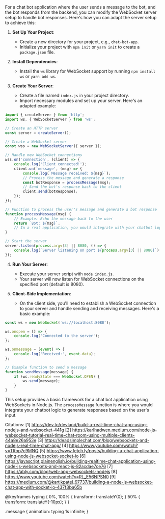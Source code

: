 For a chat bot application where the user sends a message to the bot, and the bot responds from the backend, you can modify the WebSocket server setup to handle bot responses. Here's how you can adapt the server setup to achieve this:

1. **Set Up Your Project**:
   - Create a new directory for your project, e.g., `chat-bot-app`.
   - Initialize your project with `npm init` or `yarn init` to create a `package.json` file.

2. **Install Dependencies**:
   - Install the `ws` library for WebSocket support by running `npm install ws` or `yarn add ws`.

3. **Create Your Server**:
   - Create a file named `index.js` in your project directory.
   - Import necessary modules and set up your server. Here's an adapted example:

```javascript
import { createServer } from 'http';
import ws, { WebSocketServer } from 'ws';

// Create an HTTP server
const server = createServer();

// Create a WebSocket server
const wss = new WebSocketServer({ server });

// Handle new WebSocket connections
wss.on('connection', (client) => {
    console.log('Client connected!');
    client.on('message', (msg) => {
        console.log(`Message received: ${msg}`);
        // Process the message and generate a response
        const botResponse = processMessage(msg);
        // Send the bot's response back to the client
        client.send(botResponse);
    });
});

// Function to process the user's message and generate a bot response
function processMessage(msg) {
    // Example: Echo the message back to the user
    return `Bot: ${msg}`;
    // In a real application, you would integrate with your chatbot logic here
}

// Start the server
server.listen(process.argv[3] || 8080, () => {
    console.log(`Server listening on port ${process.argv[3] || 8080}`);
});
```

4. **Run Your Server**:
   - Execute your server script with `node index.js`.
   - Your server will now listen for WebSocket connections on the specified port (default is 8080).

5. **Client-Side Implementation**:
   - On the client side, you'll need to establish a WebSocket connection to your server and handle sending and receiving messages. Here's a basic example:

```javascript
const ws = new WebSocket('ws://localhost:8080');

ws.onopen = () => {
    console.log('Connected to the server');
};

ws.onmessage = (event) => {
    console.log('Received:', event.data);
};

// Example function to send a message
function sendMessage(message) {
    if (ws.readyState === WebSocket.OPEN) {
        ws.send(message);
    }
}
```

This setup provides a basic framework for a chat bot application using WebSockets in Node.js. The `processMessage` function is where you would integrate your chatbot logic to generate responses based on the user's input.

Citations:
[1] https://dev.to/devland/build-a-real-time-chat-app-using-nodejs-and-websocket-441g
[2] https://karlhadwen.medium.com/node-js-websocket-tutorial-real-time-chat-room-using-multiple-clients-44a8e26a953e
[3] https://deadsimplechat.com/blog/websockets-and-nodejs-real-time-chat-app/
[4] https://www.youtube.com/watch?v=TItbp7c9MNQ
[5] https://www.fetch.ly/posts/building-a-chat-application-using-node-js-websocket-socket-io
[6] https://javascript.plainenglish.io/building-realtime-chat-application-using-node-js-websockets-and-react-js-82acdae7ce76
[7] https://ably.com/blog/web-app-websockets-nodejs
[8] https://www.youtube.com/watch?v=RL_E56NPSN0
[9] https://medium.com/@kartikpatel_97737/building-a-node-js-websocket-chat-app-with-socket-io-437f3ba65b


@keyframes typing {
  0%, 100% {
    transform: translateY(0);
 }
  50% {
    transform: translateY(-10px);
 }
}

.message {
 animation: typing 1s infinite;
}
